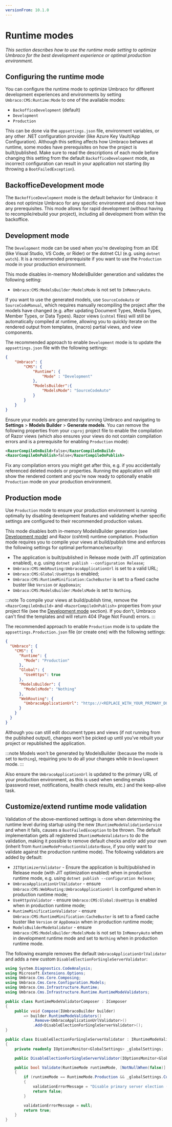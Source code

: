 ```yaml
---
versionFrom: 10.1.0
---
```


# Runtime modes

_This section describes how to use the runtime mode setting to optimize Umbraco for the best development experience or optimal production environment._

## Configuring the runtime mode

You can configure the runtime mode to optimize Umbraco for different development experiences and environments by setting `Umbraco:CMS:Runtime:Mode` to one of the available modes:

- `BackofficeDevelopment` (default)
- `Development`
- `Production`

This can be done via the `appsettings.json` file, environment variables, or any other .NET configuration provider (like Azure Key Vault/App Configuration). Although this setting affects how Umbraco behaves at runtime, some modes have prerequisites on how the project is built/published. Make sure to read the descriptions of each mode before changing this setting from the default `BackofficeDevelopment` mode, as incorrect configuration can result in your application not starting (by throwing a `BootFailedException`).

## BackofficeDevelopment mode

The `BackofficeDevelopment` mode is the default behavior for Umbraco: it does not optimize Umbraco for any specific environment and does not have any prerequisites. This mode allows for rapid development (without having to recompile/rebuild your project), including all development from within the backoffice.

## Development mode

The `Development` mode can be used when you're developing from an IDE (like Visual Studio, VS Code, or Rider) or the dotnet CLI (e.g. using `dotnet watch`). It is a recommended prerequisite if you want to use the `Production` mode in your production environment.

This mode disables in-memory ModelsBuilder generation and validates the following setting:
- `Umbraco:CMS:ModelsBuilder:ModelsMode` is not set to `InMemoryAuto`.

If you want to use the generated models, use `SourceCodeAuto` or `SourceCodeManual`, which requires manually recompiling the project after the models have changed (e.g. after updating Document Types, Media Types, Member Types, or Data Types). Razor views (`cshtml` files) will still be automatically compiled at runtime, allowing you to quickly iterate on the rendered output from templates, (macro) partial views, and view components.

The recommended approach to enable `Development` mode is to update the `appsettings.json` file with the following settings:

```json
{
    "Umbraco": {
        "CMS": {
            "Runtime": {
                "Mode" : "Development"
            },
            "ModelsBuilder":{
                "ModelsMode": "SourceCodeAuto"
            }
        }
    }
}
```

Ensure your models are generated by running Umbraco and navigating to **Settings** > **Models Builder** > **Generate models**. You can remove the following properties from your `csproj` project file to enable the compilation of Razor views (which also ensures your views do not contain compilation errors and is a prerequisite for enabling `Production` mode):

```xml
<RazorCompileOnBuild>false</RazorCompileOnBuild>
<RazorCompileOnPublish>false</RazorCompileOnPublish>
```

Fix any compilation errors you might get after this, e.g. if you accidentally referenced deleted models or properties. Running the application will still show the rendered content and you're now ready to optionally enable `Production` mode on your production environment.

## Production mode

Use `Production` mode to ensure your production environment is running optimally by disabling development features and validating whether specific settings are configured to their recommended production values.

This mode disables both in-memory ModelsBuilder generation (see [Development mode](#development-mode)) and Razor (cshtml) runtime compilation. Production mode requires you to compile your views at build/publish time and enforces the following settings for optimal performance/security:
- The application is built/published in Release mode (with JIT optimization enabled), e.g. using `dotnet publish --configuration Release`;
- `Umbraco:CMS:WebRouting:UmbracoApplicationUrl` is set to a valid URL;
- `Umbraco:CMS:Global:UseHttps` is enabled;
- `Umbraco:CMS:RuntimeMinification:CacheBuster` is set to a fixed cache buster like `Version` or `AppDomain`;
- `Umbraco:CMS:ModelsBuilder:ModelsMode` is set to `Nothing`.

:::note
To compile your views at build/publish time, remove the `<RazorCompileOnBuild>` and `<RazorCompileOnPublish>` properties from your project file (see the [Development mode](#development-mode) section). If you don't, Umbraco can't find the templates and will return 404 (Page Not Found) errors.
:::

The recommended approach to enable `Production` mode is to update the `appsettings.Production.json` file (or create one) with the following settings:

```json
{
  "Umbraco": {
    "CMS": {
      "Runtime": {
        "Mode": "Production"
      },
      "Global": {
        "UseHttps": true
      },
      "ModelsBuilder": {
        "ModelsMode": "Nothing"
      },
      "WebRouting": {
        "UmbracoApplicationUrl": "https://<REPLACE_WITH_YOUR_PRIMARY_DOMAIN>/"
      }
    }
  }
}
```

Although you can still edit document types and views (if not running from the published output), changes won't be picked up until you've rebuilt your project or republished the application.

:::note
Models won't be generated by ModelsBuilder (because the mode is set to `Nothing`), requiring you to do all your changes while in `Development` mode.
:::

Also ensure the `UmbracoApplicationUrl` is updated to the primary URL of your production environment, as this is used when sending emails (password reset, notifications, health check results, etc.) and the keep-alive task.

## Customize/extend runtime mode validation

Validation of the above-mentioned settings is done when determining the runtime level during startup using the new `IRuntimeModeValidationService` and when it fails, causes a `BootFailedException` to be thrown. The default implementation gets all registered `IRuntimeModeValidators` to do the validation, making it possible to remove default checks and/or add your own (inherit from `RuntimeModeProductionValidatorBase`, if you only want to validate against the production runtime mode). The following validators are added by default:
- `JITOptimizerValidator` - Ensure the application is built/published in Release mode (with JIT optimization enabled) when in production runtime mode, e.g. using `dotnet publish --configuration Release`;
- `UmbracoApplicationUrlValidator` - ensure `Umbraco:CMS:WebRouting:UmbracoApplicationUrl` is configured when in production runtime mode;
- `UseHttpsValidator` - ensure `Umbraco:CMS:Global:UseHttps` is enabled when in production runtime mode;
- `RuntimeMinificationValidator` - ensure `Umbraco:CMS:RuntimeMinification:CacheBuster` is set to a fixed cache buster like `Version` or `AppDomain` when in production runtime mode;
- `ModelsBuilderModeValidator` - ensure `Umbraco:CMS:ModelsBuilder:ModelsMode` is not set to `InMemoryAuto` when in development runtime mode and set to `Nothing` when in production runtime mode.

The following example removes the default `UmbracoApplicationUrlValidator` and adds a new custom `DisableElectionForSingleServerValidator`:

```csharp
using System.Diagnostics.CodeAnalysis;
using Microsoft.Extensions.Options;
using Umbraco.Cms.Core.Composing;
using Umbraco.Cms.Core.Configuration.Models;
using Umbraco.Cms.Infrastructure.Runtime;
using Umbraco.Cms.Infrastructure.Runtime.RuntimeModeValidators;

public class RuntimeModeValidatorComposer : IComposer
{
    public void Compose(IUmbracoBuilder builder)
        => builder.RuntimeModeValidators()
            .Remove<UmbracoApplicationUrlValidator>()
            .Add<DisableElectionForSingleServerValidator>();
}

public class DisableElectionForSingleServerValidator : IRuntimeModeValidator
{
    private readonly IOptionsMonitor<GlobalSettings> _globalSettings;

    public DisableElectionForSingleServerValidator(IOptionsMonitor<GlobalSettings> globalSettings) => _globalSettings = globalSettings;

    public bool Validate(RuntimeMode runtimeMode, [NotNullWhen(false)] out string? validationErrorMessage)
    {
        if (runtimeMode == RuntimeMode.Production && _globalSettings.CurrentValue.DisableElectionForSingleServer == false)
        {
            validationErrorMessage = "Disable primary server election (and support for load balancing) to improve startup performance.";
            return false;
        }

        validationErrorMessage = null;
        return true;
    }
}
```
